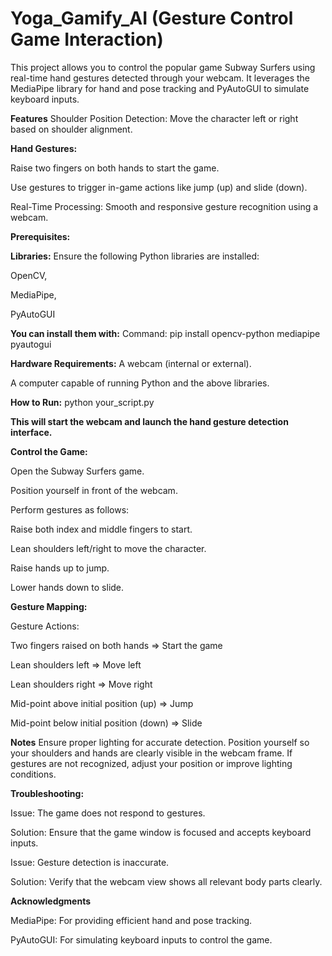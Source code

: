 # Yoga_Gamify_AI (Gesture Control Game Interaction)

This project allows you to control the popular game Subway Surfers using real-time hand gestures detected through your webcam. It leverages the MediaPipe library for hand and pose tracking and PyAutoGUI to simulate keyboard inputs.

**Features**
Shoulder Position Detection: Move the character left or right based on shoulder alignment.

**Hand Gestures:**

Raise two fingers on both hands to start the game.

Use gestures to trigger in-game actions like jump (up) and slide (down).

Real-Time Processing: Smooth and responsive gesture recognition using a webcam.

**Prerequisites:**

**Libraries:**
Ensure the following Python libraries are installed:

OpenCV,

MediaPipe,

PyAutoGUI

**You can install them with:** 
    Command:
        pip install opencv-python mediapipe pyautogui


**Hardware Requirements:**
A webcam (internal or external).

A computer capable of running Python and the above libraries.

**How to Run:**
  python your_script.py

**This will start the webcam and launch the hand gesture detection interface.**

**Control the Game:**

Open the Subway Surfers game.

Position yourself in front of the webcam.

Perform gestures as follows:

Raise both index and middle fingers to start.

Lean shoulders left/right to move the character.

Raise hands up to jump.

Lower hands down to slide.



**Gesture Mapping:**

  Gesture	Actions:
    
Two fingers raised on both hands => Start the game

Lean shoulders left =>	Move left
    
Lean shoulders right	=> Move right
    
Mid-point above initial position (up)	=> Jump
    
Mid-point below initial position (down)	=> Slide


**Notes**
    Ensure proper lighting for accurate detection.
    Position yourself so your shoulders and hands are clearly visible in the webcam frame.
    If gestures are not recognized, adjust your position or improve lighting conditions.


**Troubleshooting:**

Issue: The game does not respond to gestures.

Solution: Ensure that the game window is focused and accepts keyboard inputs.

Issue: Gesture detection is inaccurate.
  
Solution: Verify that the webcam view shows all relevant body parts clearly.


**Acknowledgments**

MediaPipe: For providing efficient hand and pose tracking.

PyAutoGUI: For simulating keyboard inputs to control the game.


